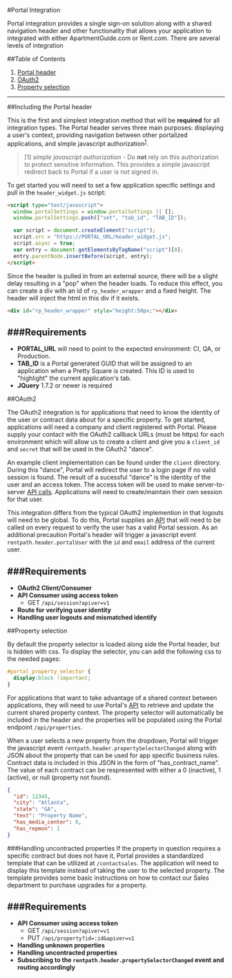 #Portal Integration

Portal integration provides a single sign-on solution along with a shared navigation header and other functionality that allows your application to integrated with either ApartmentGuide.com or Rent.com. There are several levels of integration 

##Table of Contents
1. [Portal header](#portal-header)
2. [OAuth2](#oauth2)
3. [Property selection](#property-selection)

---

<a name="portal-header"></a>
##Including the Portal header


This is the first and simplest integration method that will be **required** for all integration types. The Portal header serves three main purposes: displaying a user's context, providing navigation between other portalized applications, and simple javascript authorization<sup>[1](#1)</sup>. 
 
> [1] <a name="1"></a>*simple javascript authorization* - Do **not** rely on this authorization to protect sensitive information. This provides a simple javascript redirect back to Portal if a user is not signed in.


To get started you will need to set a few application specific settings and pull in the `header_widget.js` script:


````html
<script type="text/javascript">
  window.portalSettings = window.portalSettings || [];
  window.portalSettings.push(["set", "tab_id", "TAB_ID"]);

  var script = document.createElement("script");
  script.src = "https://PORTAL_URL/header_widget.js";
  script.async = true;
  var entry = document.getElementsByTagName("script")[0];
  entry.parentNode.insertBefore(script, entry);
</script>
````

Since the header is pulled in from an external source, there will be a slight delay resulting in a "pop" when the header loads.
To reduce this effect, you can create a div with an id of `rp_header_wrapper` and a fixed height.
The header will inject the html in this div if it exists.

```html
<div id="rp_header_wrapper" style="height:50px;"></div>
```

###Requirements  
---
- **PORTAL_URL** will need to point to the expected environment: CI, QA, or Production.  
- **TAB_ID** is a Portal generated GUID that will be assigned to an application when a Pretty Square is created.
This ID is used to "highlight" the current application's tab.  
- **JQuery** 1.7.2 or newer is required



<a name="oauth2"></a>
##OAuth2

The OAuth2 integration is for applications that need to know the identity of the user or contract data about for a specific property.
To get started, applications will need a company and client registered with Portal.
Please supply your contact with the OAuth2 callback URLs (must be https) for each environment which will allow us
to create a client and give you a `client_id` and `secret` that will be used in the OAuth2 "dance".

An example client implementation can be found under the `client` directory.
During this "dance", Portal will redirect the user to a login page if no valid session is found.
The result of a sucessful "dance" is the identity of the user and an access token.
The access token will be used to make server-to-server [API calls](Portal_API.md).
Applications will need to create/maintain their own session for that user.

This integration differs from the typical OAuth2 implemention in that logouts will need to be global.
To do this, Portal supplies an [API](Portal_API.md) that will need to be called on every request to verify the user has a valid Portal session.
As an additional precaution Portal's header will trigger a javascript event
`rentpath.header.portalUser` with the `id` and `email` address of the current user.


###Requirements  
---
- **OAuth2 Client/Consumer** 
- **API Consumer using access token**
  - GET `/api/session?apiver=v1`
- **Route for verifying user identity** 
- **Handling user logouts and mismatched identify**

<a name="property-selection"></a>
##Property selection

By default the property selector is loaded along side the Portal header, but is hidden with css.
To display the selector, you can add the following css to the needed pages:

```css
#portal_property_selector {
  display:block !important;
}
```

For applications that want to take advantage of a shared context between applications,
they will need to use Portal's [API](Portal_API.md) to retrieve and update the current shared property context.
The property selector will automatically be included in the header and the properties will be populated using the Portal endpoint `/api/properties`. 

When a user selects a new property from the dropdown,
Portal will trigger the javascript event `rentpath.header.propertySelectorChanged`
along with JSON about the property that can be used for app specific business rules.
Contract data is included in this JSON in the form of "has_contract_name".
The value of each contract can be respresented with either a 0 (inactive), 1 (active), or null (property not found).

```json
{
  "id": 12345,
  "city": "Atlanta",
  "state": "GA",
  "text": "Property Name",
  "has_media_center": 0,
  "has_repmon": 1
}
```

###Handling uncontracted properties
If the property in question requires a specific contract but does not have it, Portal provides a standardized template that can be utilized at `/contactsales`. The application will need to display this template instead of taking the user to the selected property. The template provides some basic instructions on how to contact our Sales department to purchase upgrades for a property.


###Requirements  
---
- **API Consumer using access token**
  - GET `/api/session?apiver=v1`
  - PUT `/api/property?id=:id&apiver=v1`
- **Handling unknown properties**
- **Handling uncontracted properties**
- **Subscribing to the `rentpath.header.propertySelectorChanged` event and routing accordingly**
